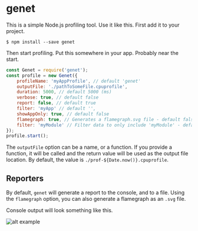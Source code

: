 # genet

This is a simple Node.js profiling tool. Use it like this.
First add it to your project.

    $ npm install --save genet

Then start profiling. Put this somewhere in your app. Probably
near the start.

```javascript
const Genet = require('genet');
const profile = new Genet({
    profileName: 'myAppProfile', // default 'genet'
    outputFile: './pathToSomeFile.cpuprofile',
    duration: 5000, // default 5000 (ms)
    verbose: true, // default false
    report: false, // default true
    filter: 'myApp' // default '',
    showAppOnly: true, // default false
    flamegraph: true, // Generates a flamegraph.svg file - default false
    filter: 'myModule' // Filter data to only include 'myModule' - default ''
});
profile.start();
```

The `outputFile` option can be a name, or a function. If you
provide a function, it will be called and the return value will
be used as the output file location. By default, the value is
``./prof-${Date.now()}.cpuprofile``.

## Reporters

By default, `genet` will generate a report to the console, and to a file. Using the
`flamegraph` option, you can also generate a flamegraph as an `.svg` file.

Console output will look something like this.

![alt example](https://cloud.githubusercontent.com/assets/6443576/18143076/e99fca90-6f96-11e6-8bf2-da3ebaacdd8d.png)
